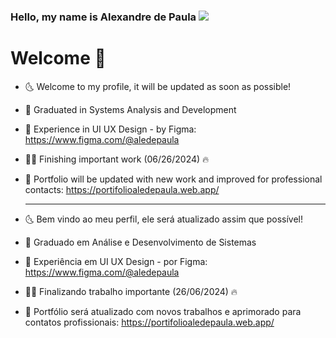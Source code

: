 ### Hello, my name is Alexandre de Paula <img src="https://img.icons8.com/arcade/32/000000/pizza.png"/>

<h1> Welcome 💎 </h1>

- 🌜 Welcome to my profile, it will be updated as soon as possible!
- 🥇 Graduated in Systems Analysis and Development
- 🎨 Experience in UI UX Design - by Figma: https://www.figma.com/@aledepaula
- 🧑‍🏭 Finishing important work (06/26/2024) 🔥
- 📝 Portfolio will be updated with new work and improved for professional contacts: https://portifolioaledepaula.web.app/

  <hr>
- 🌜 Bem vindo ao meu perfil, ele será atualizado assim que possível!
- 🥇 Graduado em Análise e Desenvolvimento de Sistemas
- 🎨 Experiência em UI UX Design - por Figma: https://www.figma.com/@aledepaula
- 🧑‍🏭 Finalizando trabalho importante (26/06/2024) 🔥
- 📝 Portfólio será atualizado com novos trabalhos e aprimorado para contatos profissionais: https://portifolioaledepaula.web.app/
